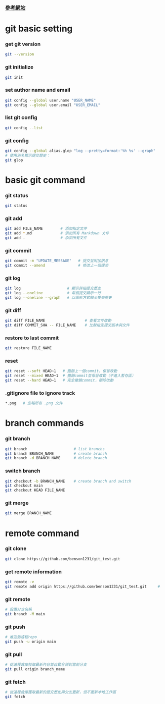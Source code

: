 ### [參考網站](https://www.codecademy.com/learn/learn-git/modules/learn-git-git-workflow-u/cheatsheet)

# git basic setting
### get git version
```bash
git --version
```
### git initialize
```bash
git init
```
### set author name and email
```bash
git config --global user.name "USER_NAME"
git config --global user.email "USER_EMAIL"
```
### list git config
```bash
git config --list
```
### git config
```bash
git config --global alias.glop "log --pretty=format:'%h %s' --graph"
# 使用別名顯示提交歷史：
git glop
```

# basic git command
### git status
```bash
git status
```
### git add
```bash
git add FILE_NAME        # 添加指定文件
git add *.md             # 添加所有 Markdown 文件
git add .                # 添加所有文件
```
### git commit
```bash
git commit -m "UPDATE_MESSAGE"   # 提交並附加訊息
git commit --amend               # 修改上一個提交
```
### git log
```bash
git log                     # 顯示詳細提交歷史
git log --oneline           # 每個提交顯示一行
git log --oneline --graph   # 以圖形方式顯示提交歷史
```
### git diff
```bash
git diff FILE_NAME                  # 查看文件改動
git diff COMMIT_SHA -- FILE_NAME    # 比較指定提交版本與文件
```
### restore to last commit
```bash
git restore FILE_NAME
```
### reset
```bash
git reset --soft HEAD~1   # 撤銷上一個commit，保留改動
git reset --mixed HEAD~1  # 撤銷commit並保留改動（不進入暫存區）
git reset --hard HEAD~1   # 完全撤銷commit，刪除改動
```
### .gitignore file to ignore track
```bash
*.png   # 忽略所有 .png 文件
```

# branch commands
### git branch
```bash
git branch                     # list branchs
git branch BRANCH_NAME         # create branch
git branch -d BRANCH_NAME      # delete branch
```
### switch branch
```bash
git checkout -b BRANCH_NAME    # create branch and switch
git checkout main
git checkout HEAD FILE_NAME
```
### git merge
```bash
git merge BRANCH_NAME
```

# remote command
### git clone
```bash
git clone https://github.com/benson1231/git_test.git
```
### get remote information
```bash
git remote -v
git remote add origin https://github.com/benson1231/git_test.git     # 添加遠程repo
```
### git remote
```bash
# 設置分支名稱
git branch -M main
```
### git push
```bash
# 推送到遠程repo
git push -u origin main
```
### git pull
```bash
# 從遠程倉庫拉取最新內容並自動合併到當前分支
git pull origin branch_name
```
### git fetch
```bash
# 從遠程倉庫獲取最新的提交歷史與分支更新，但不更新本地工作區
git fetch
```
